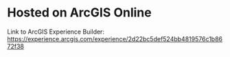 # Hosted on ArcGIS Online

Link to ArcGIS Experience Builder: https://experience.arcgis.com/experience/2d22bc5def524bb4819576c1b8672f38 
